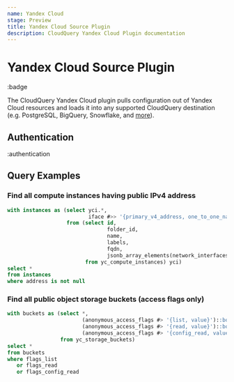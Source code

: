 ```yaml
---
name: Yandex Cloud
stage: Preview
title: Yandex Cloud Source Plugin
description: CloudQuery Yandex Cloud Plugin documentation
---
```


# Yandex Cloud Source Plugin

:badge

The CloudQuery Yandex Cloud plugin pulls configuration out of Yandex Cloud resources and loads it into any supported CloudQuery destination (e.g. PostgreSQL, BigQuery, Snowflake, and [more](/docs/plugins/destinations/overview)).

## Authentication

:authentication

## Query Examples

### Find all compute instances having public IPv4 address

```sql copy
with instances as (select yci.*,
                          iface #>> '{primary_v4_address, one_to_one_nat, address}' address
                   from (select id,
                                folder_id,
                                name,
                                labels,
                                fqdn,
                                jsonb_array_elements(network_interfaces) as iface
                         from yc_compute_instances) yci)
select *
from instances
where address is not null
```

### Find all public object storage buckets (access flags only)

```sql copy
with buckets as (select *,
                        (anonymous_access_flags #> '{list, value}')::bool        as flags_list,
                        (anonymous_access_flags #> '{read, value}')::bool        as flags_read,
                        (anonymous_access_flags #> '{config_read, value}')::bool as flags_config_read
                 from yc_storage_buckets)
select *
from buckets
where flags_list
   or flags_read
   or flags_config_read
```
